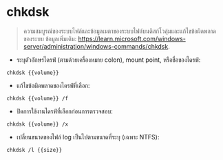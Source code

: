 # chkdsk

> ความสมบูรณ์ของระบบไฟล์และข้อมูลเมตาของระบบไฟล์บนดิสก์โวลุ่มและแก้ไขข้อผิดพลาดของระบบ
> ข้อมูลเพิ่มเติม: <https://learn.microsoft.com/windows-server/administration/windows-commands/chkdsk>.

- ระบุตัวอักษรไดรฟ์ (ตามด้วยเครื่องหมาย colon), mount point, หรือชื่อของไดรฟ์:

`chkdsk {{volume}}`

- แก้ไขข้อผิดพลาดของไดรฟ์ที่เลือก:

`chkdsk {{volume}} /f`

- ปิดการใช้งานไดรฟ์ที่เลือกก่อนการตรวจสอบ:

`chkdsk {{volume}} /x`

- เปลี่ยนขนาดของไฟล์ log เป็นไปตามขนาดที่ระบุ (เฉพาะ NTFS):

`chkdsk /l {{size}}`
